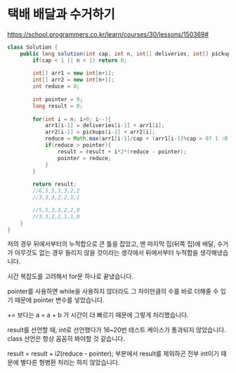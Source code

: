 # 택배 배달과 수거하기

https://school.programmers.co.kr/learn/courses/30/lessons/150369#

```java
class Solution {
    public long solution(int cap, int n, int[] deliveries, int[] pickups) {
        if(cap < 1 || n < 1) return 0;
        
        int[] arr1 = new int[n+1];
        int[] arr2 = new int[n+1];
        int reduce = 0;
        
        int pointer = 0;
        long result = 0;
        
        for(int i = n; i>0; i--){
            arr1[i-1] = deliveries[i-1] + arr1[i];
            arr2[i-1] = pickups[i-1] + arr2[i];
            reduce = Math.max(arr1[i-1]/cap + (arr1[i-1]%cap > 0? 1 :0), arr2[i-1]/cap + (arr2[i-1]%cap > 0? 1 :0));
            if(reduce > pointer){
                result = result + i*2*(reduce - pointer);
                pointer = reduce;
            }
        }
        
        return result;
        //6,5,5,3,3,2,2
        //3,3,3,2,2,1,1

        //5,5,3,3,2,2,0
        //3,3,2,2,1,1,0
    }
}
```

저의 경우 뒤에서부터의 누적합으로 큰 틀을 잡았고, 맨 마지막 집(뒤쪽 집)에 배달, 수거가 아무것도 없는 경우 들리지 않을 것이라는 생각에서 뒤에서부터 누적합을 생각해냈습니다. 

시간 복잡도를 고려해서 for문 하나로 끝냈습니다.

pointer를 사용하면 while을 사용하지 않더라도 그 차이만큼의 수를 바로 더해줄 수 있기 때문에 pointer 변수를 넣었습니다.

+= 보다는 a = a + b 가 시간이 더 빠르기 때문에 그렇게 처리했습니다.

result를 선언할 때, int로 선언했다가 16~20번 테스트 케이스가 통과되지 않았습니다. class 선언은 항상 꼼꼼히 봐야할 것 같습니다.

result = result + i*2*(reduce - pointer); 부분에서 result를 제외하곤 전부 int이기 때문에 별다른 형병환 처리는 하지 않았습니다.